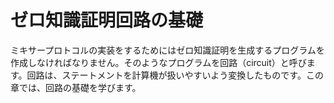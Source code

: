 # ゼロ知識証明回路の基礎

ミキサープロトコルの実装をするためにはゼロ知識証明を生成するプログラムを作成しなければなりません。そのようなプログラムを回路（circuit）と呼びます。回路は、ステートメントを計算機が扱いやすいよう変換したものです。この章では、回路の基礎を学びます。

